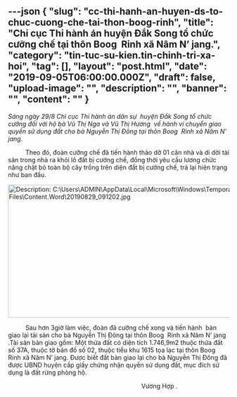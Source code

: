 ---json
{
    "slug": "cc-thi-hanh-an-huyen-ds-to-chuc-cuong-che-tai-thon-boog-rinh",
    "title": "Chi cục Thi hành án huyện Đắk Song tổ chức cưỡng chế tại thôn Boog  Rinh xã Nâm N’ jang.",
    "category": "tin-tuc-su-kien.tin-chinh-tri-xa-hoi",
    "tag": [],
    "layout": "post.html",
    "date": "2019-09-05T06:00:00.000Z",
    "draft": false,
    "upload-image": "",
    "description": "",
    "banner": "",
    "__content__": ""
}
---
<p><em>S&aacute;ng ng&agrave;y 29/8 Chi cục Thi h&agrave;nh &aacute;n d&acirc;n sự&nbsp; huyện Đắk Song tổ chức cưỡng đối với hộ b&agrave; Vũ Thị Nga v&agrave; Vũ Thị Hương &nbsp;về h&agrave;nh vi chuyển giao quyền sử dụng đất cho b&agrave; Nguyễn Thị Đ&ocirc;ng tại th&ocirc;n Boog&nbsp; Rinh x&atilde; N&acirc;m N&rsquo; jang</em>.</p>

<p>&nbsp;&nbsp;&nbsp;&nbsp;&nbsp;&nbsp;&nbsp;&nbsp;&nbsp; Theo đ&oacute;, đo&agrave;n cưỡng chế đ&atilde; tiến h&agrave;nh thảo dỡ 01 căn nh&agrave; v&agrave; di dời t&agrave;i sản trong nh&agrave; ra khỏi l&ocirc; đất bị cướng chế, đồng thời y&ecirc;u cầu lương chức năng chặt bỏ to&agrave;n bộ c&acirc;y trồng tr&ecirc;n diện đất bị cướng chế, trả lại hiện trạng như ban đầu.</p>

<p><img alt="Description: C:\Users\ADMIN\AppData\Local\Microsoft\Windows\Temporary Internet Files\Content.Word\20190829_091202.jpg" src="file:///C:\Users\PHANTR~1\AppData\Local\Temp\msohtmlclip1\01\clip_image002.jpg" style="height:303px; width:624px" /></p>

<p>&nbsp;&nbsp;&nbsp;&nbsp;&nbsp;&nbsp;&nbsp;&nbsp;&nbsp; Sau hơn 3giờ l&agrave;m việc, đo&agrave;n đ&atilde; cưỡng chế xong v&agrave; tiến h&agrave;nh &nbsp;b&agrave;n giao lại t&agrave;i sản cho b&agrave; Nguyễn Thị Đ&ocirc;ng tại th&ocirc;n Boog&nbsp; Rinh x&atilde; N&acirc;m N&rsquo; jang .T&agrave;i sản b&agrave;n giao gồm: Một thửa đất c&oacute; diện t&iacute;ch 1.746,9m2 thuộc thửa đất số 37A, thuộc tờ bản đồ số 02, thuộc tiểu khu 1615 tọa lạc tại th&ocirc;n Boog Rinh x&atilde; N&acirc;m N&rsquo; jang. Được biết đất b&agrave;n giao lại cho b&agrave; Nguyễn Thị Đ&ocirc;ng đ&atilde; được UBND huyện cấp giấy chứng nhận quyền sử dụng đất, mục đ&iacute;ch sử dụng l&agrave; đất rừng ph&ograve;ng hộ.</p>

<p>&nbsp;&nbsp;&nbsp;&nbsp;&nbsp;&nbsp;&nbsp;&nbsp;&nbsp;&nbsp;&nbsp;&nbsp;&nbsp;&nbsp;&nbsp;&nbsp;&nbsp;&nbsp;&nbsp;&nbsp;&nbsp;&nbsp;&nbsp;&nbsp;&nbsp;&nbsp;&nbsp;&nbsp;&nbsp;&nbsp;&nbsp;&nbsp;&nbsp;&nbsp;&nbsp;&nbsp;&nbsp;&nbsp;&nbsp;&nbsp;&nbsp;&nbsp;&nbsp;&nbsp;&nbsp;&nbsp;&nbsp;&nbsp;&nbsp;&nbsp;&nbsp;&nbsp;&nbsp;&nbsp;&nbsp;&nbsp;&nbsp;&nbsp;&nbsp;&nbsp;&nbsp;&nbsp;&nbsp;&nbsp;&nbsp;&nbsp;&nbsp;&nbsp;&nbsp;&nbsp;&nbsp;&nbsp;&nbsp;&nbsp;&nbsp;&nbsp; Vương Hợp .</p>

<p>&nbsp;</p>
